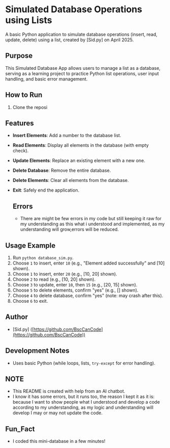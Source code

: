# Simulated Database Operations using Lists
A basic Python application to simulate database operations (insert, read, update, delete) using a list, created by [Sid.py] on April 2025.

## Purpose
This Simulated Database App allows users to manage a list as a database, serving as a learning project to practice Python list operations, user input handling, and basic error management.

## How to Run
1. Clone the reposi

## Features
- **Insert Elements**: Add a number to the database list.
- **Read Elements**: Display all elements in the database (with empty check).
- **Update Elements**: Replace an existing element with a new one.
- **Delete Database**: Remove the entire database.
- **Delete Elements**: Clear all elements from the database.
- **Exit**: Safely end the application.

  ## Errors
  - There are might be few errors in my code but still keeping it raw for my understanding as this what i understood and implemented, as my understanding will grow,errors will be reduced.

## Usage Example
1. Run `python database_sim.py`.
2. Choose `1` to insert, enter `10` (e.g., "Element added successfully" and [10] shown).
3. Choose `1` to insert, enter `20` (e.g., [10, 20] shown).
4. Choose `2` to read (e.g., [10, 20] shown).
5. Choose `3` to update, enter `10`, then `15` (e.g., [20, 15] shown).
6. Choose `5` to delete elements, confirm "yes" (e.g., [] shown).
7. Choose `4` to delete database, confirm "yes" (note: may crash after this).
8. Choose `6` to exit.

## Author
- [Sid.py] ([https://github.com/BscCanCode](https://github.com/BscCanCode))

## Development Notes
- Uses basic Python (while loops, lists, `try-except` for error handling).

## NOTE
- This README is created with help from an AI chatbot.
- I know it has some errors, but it runs too, the reason I kept it as it is: because I want to show people what I understood and develop a code according to my understanding, as my logic and understanding will develop I may or may not update the code.

## Fun_Fact
- I coded this mini-database in a few minutes!
